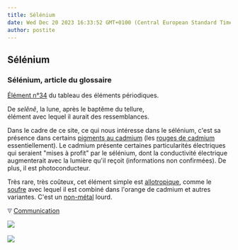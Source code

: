 ```yaml
---
title: Sélénium
date: Wed Dec 20 2023 16:33:52 GMT+0100 (Central European Standard Time)
author: postite
---
```


## Sélénium
### Sélénium, article du glossaire
 [Élément n°34](annexe1.html#se) du tableau des éléments périodiques.

De _selênê_, la lune, après le baptême du tellure,  
élément avec lequel il aurait des ressemblances.

Dans le cadre de ce site, ce qui nous intéresse dans le sélénium, c'est sa présence dans certains [pigments au cadmium](cadmiums.html) (les [rouges de cadmium](cadmiumsrouges.html) essentiellement). Le cadmium présente certaines particularités électriques qui seraient "mises à profit" par le sélénium, dont la conductivité électrique augmenterait avec la lumière qu'il reçoit (informations non confirmées). De plus, il est photoconducteur.

Très rare, très coûteux, cet élément simple est [allotropique](allotropie.html), comme le [soufre](soufre.html) avec lequel il est combiné dans l'orange de cadmium et autres variantes. C'est un [non-métal](nonmetaux.html) lourd.



![](images/flechebas.gif) [Communication](http://www.artrealite.com/annonceurs.htm) 

[![](https://cbonvin.fr/sites/regie.artrealite.com/visuels/campagne1.png)](index-2.html#20131014)

![](https://cbonvin.fr/sites/regie.artrealite.com/visuels/campagne2.png)